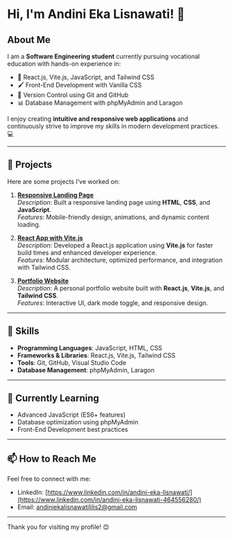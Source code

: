 # Hi, I'm Andini Eka Lisnawati! 👋

## About Me
I am a **Software Engineering student** currently pursuing vocational education with hands-on experience in:
- 🌟 React.js, Vite.js, JavaScript, and Tailwind CSS
- 🖌️ Front-End Development with Vanilla CSS
- 🔄 Version Control using Git and GitHub
- 📊 Database Management with phpMyAdmin and Laragon

I enjoy creating **intuitive and responsive web applications** and continuously strive to improve my skills in modern development practices. 💻

---

## 💼 Projects
Here are some projects I’ve worked on:

1. **[Responsive Landing Page](#)**  
   _Description_: Built a responsive landing page using **HTML**, **CSS**, and **JavaScript**.  
   _Features_: Mobile-friendly design, animations, and dynamic content loading.  

2. **[React App with Vite.js](#)**  
   _Description_: Developed a React.js application using **Vite.js** for faster build times and enhanced developer experience.  
   _Features_: Modular architecture, optimized performance, and integration with Tailwind CSS.  

3. **[Portfolio Website](#)**  
   _Description_: A personal portfolio website built with **React.js**, **Vite.js**, and **Tailwind CSS**.  
   _Features_: Interactive UI, dark mode toggle, and responsive design.

---

## 🔧 Skills
- **Programming Languages**: JavaScript, HTML, CSS  
- **Frameworks & Libraries**: React.js, Vite.js, Tailwind CSS  
- **Tools**: Git, GitHub, Visual Studio Code  
- **Database Management**: phpMyAdmin, Laragon

---

## 🌱 Currently Learning
- Advanced JavaScript (ES6+ features)  
- Database optimization using phpMyAdmin  
- Front-End Development best practices  

---

## 📫 How to Reach Me
Feel free to connect with me:
- LinkedIn: [https://www.linkedin.com/in/andini-eka-lisnawati/](https://www.linkedin.com/in/andini-eka-lisnawati-464556280/)
- Email: andiniekalisnawatililis2@gmail.com

---

Thank you for visiting my profile! 😊
